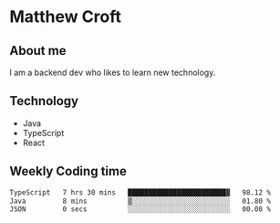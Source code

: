# Matthew Croft

## About me
I am a backend dev who likes to learn new technology. 

## Technology
- Java
- TypeScript
- React

## Weekly Coding time
<!--START_SECTION:waka-->

```txt
TypeScript   7 hrs 30 mins   ████████████████████████▓   98.12 %
Java         8 mins          ▒░░░░░░░░░░░░░░░░░░░░░░░░   01.80 %
JSON         0 secs          ░░░░░░░░░░░░░░░░░░░░░░░░░   00.08 %
```

<!--END_SECTION:waka-->
